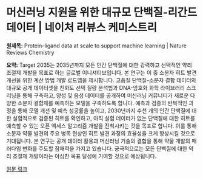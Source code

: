 # 머신러닝 지원을 위한 대규모 단백질-리간드 데이터 | 네이처 리뷰스 케미스트리

**원제목:** Protein–ligand data at scale to support machine learning | Nature Reviews Chemistry

**요약:** Target 2035는 2035년까지 모든 인간 단백질에 대한 강력하고 선택적인 약리 조절제 개발을 목표로 하는 글로벌 이니셔티브입니다. 본 연구는 이 중 소분자 히트 발견 개선을 위한 계산 방법 개발 로드맵을 제시합니다. 고품질 단백질-소분자 결합 데이터의 대규모 공개 데이터셋을 친화도 선택 질량 분석법과 DNA-암호화 화학 라이브러리 스크리닝을 통해 구축하고, 양성 및 음성 데이터를 공개하여 머신러닝 커뮤니티가 새로운 다양한 소분자 결합체를 예측하는 모델을 구축하도록 합니다. 예측과 검증의 반복적인 과정을 통해 모델 개선 및 예측 성공률을 높이고, 2030년까지 수천 개의 인간 단백질에 대한 실험적으로 검증된 히트를 확인하고, 아직 실험 데이터가 없는 단백질에 대한 히트를 예측할 수 있는 오픈 액세스 알고리즘 개발을 진척시키는 것을 목표로 합니다. 이를 통해  소분자 약물 발견의 주요 병목 현상인  히트 발견 과정의 효율성을 크게 향상시킬 것으로 기대됩니다.  본 연구는 공개 데이터 활용과 머신러닝 기술의 결합을 통해 약물 개발의 패러다임 변화를 주도할 잠재력을 가지고 있습니다.  궁극적으로는 모든 단백질에 대한 약리 조절제 개발이라는 야심찬 목표 달성에 기여할 것으로 예상됩니다.

[원문 링크](https://www.nature.com/articles/s41570-025-00737-z)
